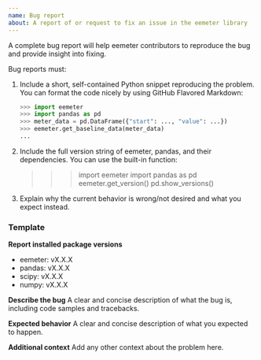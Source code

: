 ```yaml
---
name: Bug report
about: A report of or request to fix an issue in the eemeter library
---
```


A complete bug report will help eemeter contributors to reproduce the bug and provide
insight into fixing.

Bug reports must:

1. Include a short, self-contained Python snippet reproducing the problem. You can
  format the code nicely by using GitHub Flavored Markdown:

    ```python
    >>> import eemeter
    >>> import pandas as pd
    >>> meter_data = pd.DataFrame({"start": ..., "value": ...})
    >>> eemeter.get_baseline_data(meter_data)
    ...
    ```

2. Include the full version string of eemeter, pandas, and their dependencies. You can
  use the built-in function:

    >>> import eemeter
    >>> import pandas as pd
    >>> eemeter.get_version()
    >>> pd.show_versions()

3. Explain why the current behavior is wrong/not desired and what you expect instead.


### Template

**Report installed package versions**
- eemeter: vX.X.X
- pandas: vX.X.X
- scipy: vX.X.X
- numpy: vX.X.X

**Describe the bug**
A clear and concise description of what the bug is, including code samples and
tracebacks.

**Expected behavior**
A clear and concise description of what you expected to happen.

**Additional context**
Add any other context about the problem here.
